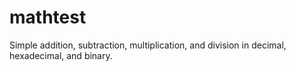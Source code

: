 mathtest
========

Simple addition, subtraction, multiplication, and division in decimal, hexadecimal, and binary.
